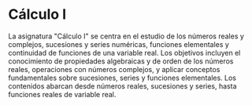 # Cálculo I
La asignatura "Cálculo I" se centra en el estudio de los números reales y complejos, sucesiones y series numéricas, funciones elementales y continuidad de funciones de una variable real. Los objetivos incluyen el conocimiento de propiedades algebraicas y de orden de los números reales, operaciones con números complejos, y aplicar conceptos fundamentales sobre sucesiones, series y funciones elementales. Los contenidos abarcan desde números reales, sucesiones y series, hasta funciones reales de variable real.
